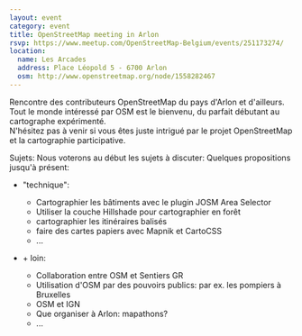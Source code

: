 ```yaml
---
layout: event
category: event
title: OpenStreetMap meeting in Arlon
rsvp: https://www.meetup.com/OpenStreetMap-Belgium/events/251173274/
location:
  name: Les Arcades
  address: Place Léopold 5 - 6700 Arlon
  osm: http://www.openstreetmap.org/node/1558282467
---
```


Rencontre des contributeurs OpenStreetMap du pays d'Arlon et d'ailleurs.  
Tout le monde intéressé par OSM est le bienvenu, du parfait débutant au cartographe expérimenté.  
N'hésitez pas à venir si vous êtes juste intrigué par le projet OpenStreetMap et la cartographie participative.

Sujets: Nous voterons au début les sujets à discuter: Quelques propositions jusqu'à présent:

* "technique":
  * Cartographier les bâtiments avec le plugin JOSM Area Selector
  * Utiliser la couche Hillshade pour cartographier en forêt
  * cartographier les itinéraires balisés
  * faire des cartes papiers avec Mapnik et CartoCSS
  * ...

* \+ loin:
  * Collaboration entre OSM et Sentiers GR
  * Utilisation d'OSM par des pouvoirs publics: par ex. les pompiers à Bruxelles
  * OSM et IGN
  * Que organiser à Arlon: mapathons?
  * ...

